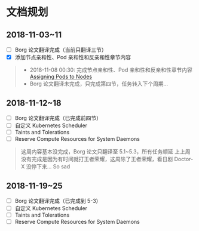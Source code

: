 # 文档规划

## 2018-11-03~11

- [ ] Borg 论文翻译完成（当前只翻译三节）
- [x] 添加节点亲和性、Pod 亲和性和反亲和性章节内容
  
> * 2018-11-08 00:30: 完成节点亲和性、Pod 亲和性和反亲和性章节内容 [Assigning Pods to Nodes](/k8s/assigning-pods-to-nodes.html) 
> * Borg 论文翻译未完成，只完成第四节，任务转入下个周期...

## 2018-11-12~18

- [ ] Borg 论文翻译完成（已完成前四节）
- [ ] 自定义 Kubernetes Scheduler
- [ ] Taints and Tolerations
- [ ] Reserve Compute Resources for System Daemons

> 这周内容基本没完成，Borg 论文只翻译至 5.1~5.3，所有任务顺延
> 上上周没有完成是因为有时间就打王者荣耀，这周除了王者荣耀，看日剧 Doctor-X 没停下来... So sad

## 2018-11-19~25

- [ ] Borg 论文翻译完成（已完成到 5-3）
- [ ] 自定义 Kubernetes Scheduler
- [ ] Taints and Tolerations
- [ ] Reserve Compute Resources for System Daemons
